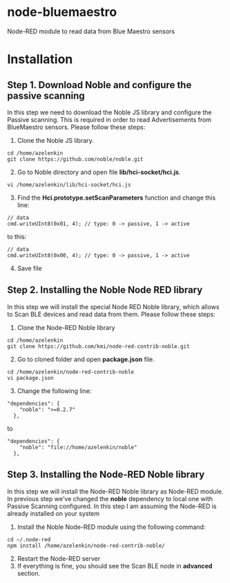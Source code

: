 # node-bluemaestro
Node-RED module to read data from Blue Maestro sensors

# Installation

## Step 1. Download Noble and configure the passive scanning
In this step we need to download the Noble JS library and configure the Passive scanning. This is required in order to read Advertisements from BlueMaestro sensors. Please follow these steps:

1. Clone the Noble JS library.
```
cd /home/azelenkin
git clone https://github.com/noble/noble.git
```
2. Go to Noble directory and open file **lib/hci-socket/hci.js**. 
```
vi /home/azelenkin/lib/hci-socket/hci.js
```
3. Find the **Hci.prototype.setScanParameters** function and change this line: 
```
// data
cmd.writeUInt8(0x01, 4); // type: 0 -> passive, 1 -> active
```
to this: 
```
// data
cmd.writeUInt8(0x00, 4); // type: 0 -> passive, 1 -> active
```
4. Save file

## Step 2. Installing the Noble Node RED library
In this step we will install the special Node RED Noble library, which allows to Scan BLE devices and read data from them. Please follow these steps: 

1. Clone the Node-RED Noble library
```
cd /home/azelenkin
git clone https://github.com/kmi/node-red-contrib-noble.git
```
2. Go to cloned folder and open **package.json** file. 
```
cd /home/azelenkin/node-red-contrib-noble
vi package.json
```

3. Change the following line: 
```
"dependencies": {
    "noble": ">=0.2.7"
  },
```
to 
```
"dependencies": {
    "noble": "file://home/azelenkin/noble"
  },
```

## Step 3. Installing the Node-RED Noble library
In this step we will install the Node-RED Noble library as Node-RED module. In previous step we've changed the **noble** dependency to local one with Passive Scanning configured. In this step I am assuming the Node-RED is already installed on your system

1. Install the Noble Node-RED module using the following command:
```
cd ~/.node-red
npm install /home/azelenkin/node-red-contrib-noble/
```
2. Restart the Node-RED server
3. If everything is fine, you should see the Scan BLE node in **advanced** section. 






 
